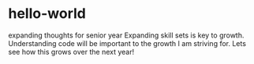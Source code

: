 # hello-world
expanding thoughts for senior year
Expanding skill sets is key to growth. Understanding code will be important to the growth I am striving for.
Lets see how this grows over the next year! 
